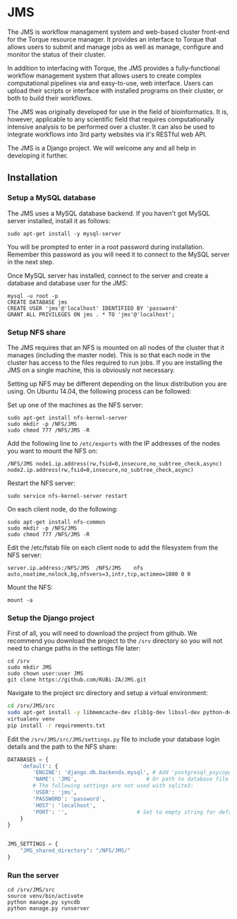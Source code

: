 JMS
===
The JMS is  workflow management system and web-based cluster front-end for the Torque resource manager. It provides an interface to Torque that allows users to submit and manage jobs as well as manage, configure and monitor the status of their cluster.

In addition to interfacing with Torque, the JMS provides a fully-functional workflow management system that allows users to create complex computational pipelines via and easy-to-use, web interface. Users can upload their scripts or interface with installed programs on their cluster, or both to build their workflows.

The JMS was originally developed for use in the field of bioinformatics. It is, however, applicable to any scientific field that requires computationally intensive analysis to be performed over a cluster. It can also be used to integrate workflows into 3rd party websites via it's RESTful web API.

The JMS is a Django project. We will welcome any and all help in developing it further.

Installation
---

### Setup a MySQL database

The JMS uses a MySQL database backend. If you haven't got MySQL server installed, install it as follows:
```
sudo apt-get install -y mysql-server
```
You will be prompted to enter in a root password during installation. Remember this password as you will need it to connect to the MySQL server in the next step. 

Once MySQL server has installed, connect to the server and create a database and database user for the JMS:
```
mysql -u root -p
CREATE DATABASE jms
CREATE USER 'jms'@'localhost' IDENTIFIED BY 'password'
GRANT ALL PRIVILEGES ON jms . * TO 'jms'@'localhost';
``` 
### Setup NFS share

The JMS requires that an NFS is mounted on all nodes of the cluster that it manages (including the master node). This is so that each node in the cluster has access to the files required to run jobs. If you are installing the JMS on a single machine, this is obviously not necessary.

Setting up NFS may be different depending on the linux distribution you are using. On Ubuntu 14.04, the following process can be followed:

Set up one of the machines as the NFS server:
```
sudo apt-get install nfs-kernel-server
sudo mkdir -p /NFS/JMS
sudo chmod 777 /NFS/JMS -R
```

Add the following line to `/etc/exports` with the IP addresses of the nodes you want to mount the NFS on:
```
/NFS/JMS node1.ip.address(rw,fsid=0,insecure,no_subtree_check,async) node2.ip.address(rw,fsid=0,insecure,no_subtree_check,async)
```

Restart the NFS server:
```
sudo service nfs-kernel-server restart
```
  
On each client node, do the following:
```
sudo apt-get install nfs-common
sudo mkdir -p /NFS/JMS
sudo chmod 777 /NFS/JMS -R
```
  
Edit the /etc/fstab file on each client node to add the filesystem from the NFS server:
```
server.ip.address:/NFS/JMS	/NFS/JMS	nfs auto,noatime,nolock,bg,nfsvers=3,intr,tcp,actimeo=1800 0 0
```
  
Mount the NFS:
```
mount -a
```

### Setup the Django project

First of all, you will need to download the project from github. We recommend you download the project to the `/srv` directory so you will not need to change paths in the settings file later:
```
cd /srv
sudo mkdir JMS
sudo chown user:user JMS
git clone https://github.com/RUBi-ZA/JMS.git
```

Navigate to the project src directory and setup a virtual environment:
``` bash
cd /srv/JMS/src
sudo apt-get install -y libmemcache-dev zlib1g-dev libssl-dev python-dev build-essential
virtualenv venv
pip install -r requirements.txt
```

Edit the `/srv/JMS/src/JMS/settings.py` file to include your database login details and the path to the NFS share:

``` python
DATABASES = {
    'default': {
        'ENGINE': 'django.db.backends.mysql', # Add 'postgresql_psycopg2', 'mysql', 'sqlite3' or 'oracle'.
        'NAME': 'JMS',                      # Or path to database file if using sqlite3.
        # The following settings are not used with sqlite3:
        'USER': 'jms',
        'PASSWORD': 'password',
        'HOST': 'localhost', 
        'PORT': '',                      # Set to empty string for default.
    }
}


JMS_SETTINGS = {
    "JMS_shared_directory": "/NFS/JMS/"
}
```

### Run the server
```
cd /srv/JMS/src
source venv/bin/activate
python manage.py syncdb
python manage.py runserver
```
